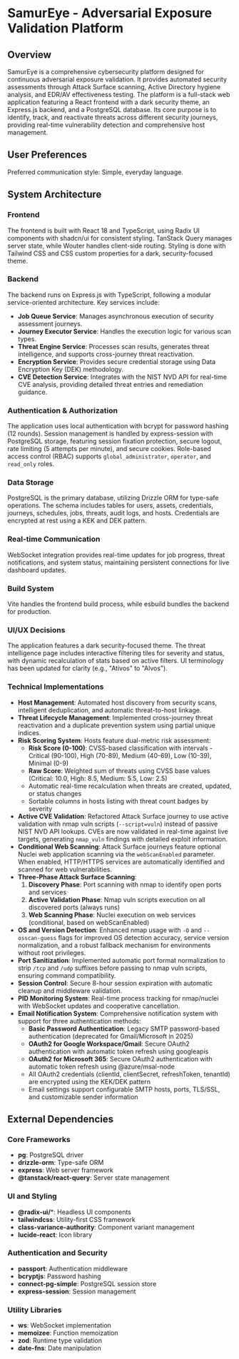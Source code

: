 # SamurEye - Adversarial Exposure Validation Platform

## Overview
SamurEye is a comprehensive cybersecurity platform designed for continuous adversarial exposure validation. It provides automated security assessments through Attack Surface scanning, Active Directory hygiene analysis, and EDR/AV effectiveness testing. The platform is a full-stack web application featuring a React frontend with a dark security theme, an Express.js backend, and a PostgreSQL database. Its core purpose is to identify, track, and reactivate threats across different security journeys, providing real-time vulnerability detection and comprehensive host management.

## User Preferences
Preferred communication style: Simple, everyday language.

## System Architecture

### Frontend
The frontend is built with React 18 and TypeScript, using Radix UI components with shadcn/ui for consistent styling. TanStack Query manages server state, while Wouter handles client-side routing. Styling is done with Tailwind CSS and CSS custom properties for a dark, security-focused theme.

### Backend
The backend runs on Express.js with TypeScript, following a modular service-oriented architecture. Key services include:
- **Job Queue Service**: Manages asynchronous execution of security assessment journeys.
- **Journey Executor Service**: Handles the execution logic for various scan types.
- **Threat Engine Service**: Processes scan results, generates threat intelligence, and supports cross-journey threat reactivation.
- **Encryption Service**: Provides secure credential storage using Data Encryption Key (DEK) methodology.
- **CVE Detection Service**: Integrates with the NIST NVD API for real-time CVE analysis, providing detailed threat entries and remediation guidance.

### Authentication & Authorization
The application uses local authentication with bcrypt for password hashing (12 rounds). Session management is handled by express-session with PostgreSQL storage, featuring session fixation protection, secure logout, rate limiting (5 attempts per minute), and secure cookies. Role-based access control (RBAC) supports `global_administrator`, `operator`, and `read_only` roles.

### Data Storage
PostgreSQL is the primary database, utilizing Drizzle ORM for type-safe operations. The schema includes tables for users, assets, credentials, journeys, schedules, jobs, threats, audit logs, and hosts. Credentials are encrypted at rest using a KEK and DEK pattern.

### Real-time Communication
WebSocket integration provides real-time updates for job progress, threat notifications, and system status, maintaining persistent connections for live dashboard updates.

### Build System
Vite handles the frontend build process, while esbuild bundles the backend for production.

### UI/UX Decisions
The application features a dark security-focused theme. The threat intelligence page includes interactive filtering tiles for severity and status, with dynamic recalculation of stats based on active filters. UI terminology has been updated for clarity (e.g., "Ativos" to "Alvos").

### Technical Implementations
- **Host Management**: Automated host discovery from security scans, intelligent deduplication, and automatic threat-to-host linkage.
- **Threat Lifecycle Management**: Implemented cross-journey threat reactivation and a duplicate prevention system using partial unique indices.
- **Risk Scoring System**: Hosts feature dual-metric risk assessment:
  - **Risk Score (0-100)**: CVSS-based classification with intervals - Critical (90-100), High (70-89), Medium (40-69), Low (10-39), Minimal (0-9)
  - **Raw Score**: Weighted sum of threats using CVSS base values (Critical: 10.0, High: 8.5, Medium: 5.5, Low: 2.5)
  - Automatic real-time recalculation when threats are created, updated, or status changes
  - Sortable columns in hosts listing with threat count badges by severity
- **Active CVE Validation**: Refactored Attack Surface journey to use active validation with nmap vuln scripts (`--script=vuln`) instead of passive NIST NVD API lookups. CVEs are now validated in real-time against live targets, generating `nmap_vuln` findings with detailed exploit information.
- **Conditional Web Scanning**: Attack Surface journeys feature optional Nuclei web application scanning via the `webScanEnabled` parameter. When enabled, HTTP/HTTPS services are automatically identified and scanned for web vulnerabilities.
- **Three-Phase Attack Surface Scanning**: 
  1. **Discovery Phase**: Port scanning with nmap to identify open ports and services
  2. **Active Validation Phase**: Nmap vuln scripts execution on all discovered ports (always runs)
  3. **Web Scanning Phase**: Nuclei execution on web services (conditional, based on webScanEnabled)
- **OS and Version Detection**: Enhanced nmap usage with `-O` and `--osscan-guess` flags for improved OS detection accuracy, service version normalization, and a robust fallback mechanism for environments without root privileges.
- **Port Sanitization**: Implemented automatic port format normalization to strip `/tcp` and `/udp` suffixes before passing to nmap vuln scripts, ensuring command compatibility.
- **Session Control**: Secure 8-hour session expiration with automatic cleanup and middleware validation.
- **PID Monitoring System**: Real-time process tracking for nmap/nuclei with WebSocket updates and cooperative cancellation.
- **Email Notification System**: Comprehensive notification system with support for three authentication methods:
  - **Basic Password Authentication**: Legacy SMTP password-based authentication (deprecated for Gmail/Microsoft in 2025)
  - **OAuth2 for Google Workspace/Gmail**: Secure OAuth2 authentication with automatic token refresh using googleapis
  - **OAuth2 for Microsoft 365**: Secure OAuth2 authentication with automatic token refresh using @azure/msal-node
  - All OAuth2 credentials (clientId, clientSecret, refreshToken, tenantId) are encrypted using the KEK/DEK pattern
  - Email settings support configurable SMTP hosts, ports, TLS/SSL, and customizable sender information

## External Dependencies

### Core Frameworks
- **pg**: PostgreSQL driver
- **drizzle-orm**: Type-safe ORM
- **express**: Web server framework
- **@tanstack/react-query**: Server state management

### UI and Styling
- **@radix-ui/***: Headless UI components
- **tailwindcss**: Utility-first CSS framework
- **class-variance-authority**: Component variant management
- **lucide-react**: Icon library

### Authentication and Security
- **passport**: Authentication middleware
- **bcryptjs**: Password hashing
- **connect-pg-simple**: PostgreSQL session store
- **express-session**: Session management

### Utility Libraries
- **ws**: WebSocket implementation
- **memoizee**: Function memoization
- **zod**: Runtime type validation
- **date-fns**: Date manipulation
